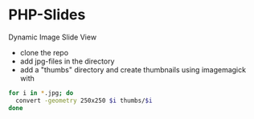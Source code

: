 # PHP-Slides
Dynamic Image Slide View

* clone the repo
* add jpg-files in the directory
* add a "thumbs" directory and create thumbnails using imagemagick with 
```bash
for i in *.jpg; do 
  convert -geometry 250x250 $i thumbs/$i
done
```
